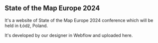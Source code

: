 ## State of the Map Europe 2024
It's a website of State of the Map Europe 2024 conference which will be held in Łódź, Poland.

It's developed by our designer in Webflow and uploaded here.

